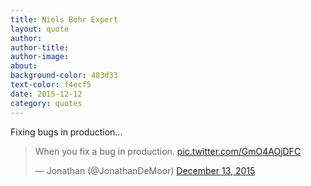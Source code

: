 ```yaml
---
title: Niels Bohr Expert
layout: quote
author:
author-title:
author-image: 
about:
background-color: 483d33
text-color: f4ecf5
date: 2015-12-12
category: quotes
---
```


Fixing bugs in production...
<div class="video-embed-wrap">
    <blockquote class="twitter-video" lang="en"><p lang="en" dir="ltr">When you fix a bug in production. <a href="https://t.co/GmO4AOjDFC">pic.twitter.com/GmO4AOjDFC</a></p>&mdash; Jonathan (@JonathanDeMoor) <a href="https://twitter.com/JonathanDeMoor/status/676027065171316737">December 13, 2015</a></blockquote>
    <script async src="//platform.twitter.com/widgets.js" charset="utf-8"></script>
</div>
